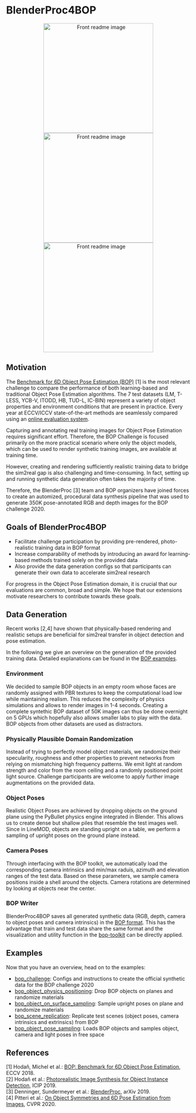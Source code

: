 # BlenderProc4BOP

<p align="center">
<img src="https://bop.felk.cvut.cz/static/img/bop20_pbr/bop20_pbr_tless_01.jpg" alt="Front readme image" width=300>
<img src="https://bop.felk.cvut.cz/static/img/bop20_pbr/bop20_pbr_ycbv_01.jpg" alt="Front readme image" width=300>
<img src="https://bop.felk.cvut.cz/static/img/bop20_pbr/bop20_pbr_ycbv_03.jpg" alt="Front readme image" width=300>
</p>

## Motivation

The [Benchmark for 6D Object Pose Estimation (BOP)](https://bop.felk.cvut.cz/challenges/) [1] is the most relevant challenge to compare the performance of both learning-based and traditional Object Pose Estimation algorithms. The 7 test datasets (LM, T-LESS, YCB-V, ITODD, HB, TUD-L, IC-BIN) represent a variety of object properties and environment conditions that are present in practice. Every year at ECCV/ICCV state-of-the-art methods are seamlessly compared using an [online evaluation system](https://bop.felk.cvut.cz/login/?next=/sub_upload/).

Capturing and annotating real training images for Object Pose Estimation requires significant effort. Therefore, the BOP Challenge is focused primarily on the more practical scenario where only the object models, which can be used to render synthetic training images, are available at training time. 

However, creating and rendering sufficiently realistic training data to bridge the sim2real gap is also challenging and time-consuming. In fact, setting up and running synthetic data generation often takes the majority of time.

Therefore, the BlenderProc [3] team and BOP organizers have joined forces to create an automized, procedural data synthesis pipeline that was used to generate 350K pose-annotated RGB and depth images for the BOP challenge 2020.

## Goals of BlenderProc4BOP

- Facilitate challenge participation by providing pre-rendered, photo-realistic training data in BOP format
- Increase comparability of methods by introducing an award for learning-based methods trained solely on the provided data
- Also provide the data generation configs so that participants can generate their own data to accelerate sim2real research

For progress in the Object Pose Estimation domain, it is crucial that our evaluations are common, broad and simple. We hope that our extensions motivate researchers to contribute towards these goals.

## Data Generation

Recent works [2,4] have shown that physically-based rendering and realistic setups are beneficial for sim2real transfer in object detection and pose estimation. 

In the following we give an overview on the generation of the provided training data. Detailed explanations can be found in the [BOP examples](examples/bop_object_physics_positioning).

### Environment

We decided to sample BOP objects in an empty room whose faces are randomly assigned with PBR textures to keep the computational load low while maintaining realism. This reduces the complexity of physics simulations and allows to render images in 1-4 seconds. Creating a complete syntethic BOP dataset of 50K images can thus be done overnight on 5 GPUs which hopefully also allows smaller labs to play with the data. BOP objects from other datasets are used as distractors. 

### Physically Plausible Domain Randomization

Instead of trying to perfectly model object materials, we randomize their specularity, roughness and other properties to prevent networks from relying on mismatching high frequency patterns. We emit light at random strength and color from the room ceiling and a randomly positioned point light source. Challenge participants are welcome to apply further image augmentations on the provided data.

### Object Poses

Realistic Object Poses are achieved by dropping objects on the ground plane using the PyBullet physics engine integrated in Blender. This allows us to create dense but shallow piles that resemble the test images well. Since in LineMOD, objects are standing upright on a table, we perform a sampling of upright poses on the ground plane instead. 

### Camera Poses

Through interfacing with the BOP toolkit, we automatically load the corresponding camera intrinsics and min/max raduis, azimuth and elevation ranges of the test data. Based on these parameters, we sample camera positions inside a shell around the objects. Camera rotations are determined by looking at objects near the center.

### BOP Writer

BlenderProc4BOP saves all generated synthetic data (RGB, depth, camera to object poses and camera intrinsics) in the [BOP format](https://github.com/thodan/bop_toolkit/blob/master/docs/bop_datasets_format.md). This has the advantage that train and test data share the same format and the visualization and utility function in the [bop-toolkit](https://github.com/thodan/bop_toolkit) can be directly applied.

## Examples

Now that you have an overview, head on to the examples:

* [bop_challenge](examples/bop_challenge): Configs and instructions to create the official synthetic data for the BOP challenge 2020
* [bop_object_physics_positioning](examples/bop_object_physics_positioning): Drop BOP objects on planes and randomize materials
* [bop_object_on_surface_sampling](examples/bop_object_on_surface_sampling): Sample upright poses on plane and randomize materials
* [bop_scene_replication](examples/bop_scene_replication): Replicate test scenes (object poses, camera intrinsics and extrinsics) from BOP
* [bop_object_pose_sampling](examples/bop_object_pose_sampling): Loads BOP objects and samples object, camera and light poses in free space

 ## References

[1] Hodaň, Michel et al.: [BOP: Benchmark for 6D Object Pose Estimation](http://cmp.felk.cvut.cz/~hodanto2/data/hodan2018bop.pdf), ECCV 2018.  
[2] Hodaň et al.: [Photorealistic Image Synthesis for Object Instance Detection](https://arxiv.org/abs/1902.03334), ICIP 2019.  
[3] Denninger, Sundermeyer et al.: [BlenderProc](https://arxiv.org/pdf/1911.01911.pdf), arXiv 2019.  
[4] Pitteri et al.: [On Object Symmetries and 6D Pose Estimation from Images](https://arxiv.org/abs/1908.07640), CVPR 2020.  
